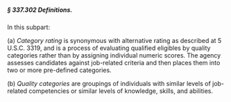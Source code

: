 ##### § 337.302 Definitions. #####

In this subpart:

(a) *Category rating* is synonymous with alternative rating as described at 5 U.S.C. 3319, and is a process of evaluating qualified eligibles by quality categories rather than by assigning individual numeric scores. The agency assesses candidates against job-related criteria and then places them into two or more pre-defined categories.

(b) *Quality categories* are groupings of individuals with similar levels of job-related competencies or similar levels of knowledge, skills, and abilities.